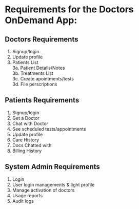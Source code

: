 # Requirements for the Doctors OnDemand App:

**Doctors Requirements**
---
1. Signup/login		
2. Update profile		
3. Patients List		
3a. Patient Details/Notes 		
3b. Treatments List		
3c. Create apointments/tests		
3d. File perscriptions								

**Patients Requirements**
--- 
1. Signup/login		
2. Get a Doctor		
3. Chat with Doctor		
4. See scheduled tests/appointments		
5. Update profile		
6. Care History		
7. Docs Chatted with		
8. Billing History							

**System Admin Requirements**
--- 
1. Login		
2. User login managements & light profile		
3. Manage activation of doctors		
4. Usage reports		
5. Audit logs		


